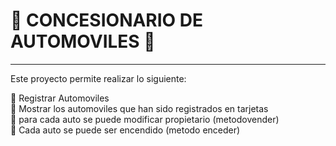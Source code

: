 # 🐋 CONCESIONARIO DE AUTOMOVILES 🐋
---
Este proyecto permite realizar lo siguiente:  

🐋 Registrar Automoviles  
🐋 Mostrar los automoviles que han sido registrados en tarjetas  
🐋 para cada auto se puede modificar propietario (metodovender)  
🐋 Cada auto se puede ser encendido (metodo enceder)  


